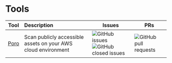# Tools

| Tool                                 | Description                                                   | Issues                                                                                                                                                  | PRs                                                                            |
|--------------------------------------|:--------------------------------------------------------------|---------------------------------------------------------------------------------------------------------------------------------------------------------|--------------------------------------------------------------------------------|
| [Poro](https://github.com/9rnt/poro) | Scan publicly accessible assets on your AWS cloud environment | ![GitHub issues](https://img.shields.io/github/issues-raw/9rnt/poro) ![GitHub closed issues](https://img.shields.io/github/issues-closed-raw/9rnt/poro) | ![GitHub pull requests](https://img.shields.io/github/issues-pr-raw/9rnt/poro) |
